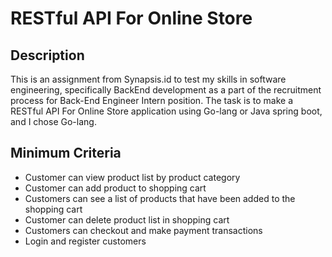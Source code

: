 # RESTful API For Online Store

## Description

This is an assignment from Synapsis.id to test my skills in software engineering, specifically BackEnd development as a part of the recruitment process for Back-End Engineer Intern position. The task is to make a RESTful API For Online Store application using Go-lang or Java spring boot, and I chose Go-lang.

## Minimum Criteria
- Customer can view product list by product category
- Customer can add product to shopping cart
- Customers can see a list of products that have been added to the shopping cart
- Customer can delete product list in shopping cart
- Customers can checkout and make payment transactions
- Login and register customers
